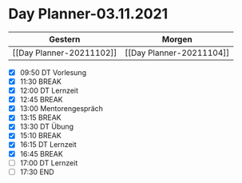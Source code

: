 
Day Planner-03.11.2021
======================
  
| Gestern | Morgen |  
| ------- | ------ |  
| [[Day Planner-20211102]] | [[Day Planner-20211104]] |  
- [x] 09:50 DT Vorlesung
- [x] 11:30 BREAK
- [x] 12:00 DT Lernzeit
- [x] 12:45 BREAK
- [x] 13:00 Mentorengespräch
- [x] 13:15 BREAK
- [x] 13:30 DT Übung
- [x] 15:10 BREAK
- [x] 16:15 DT Lernzeit
- [x] 16:45 BREAK
- [ ] 17:00 DT Lernzeit
- [ ] 17:30 END